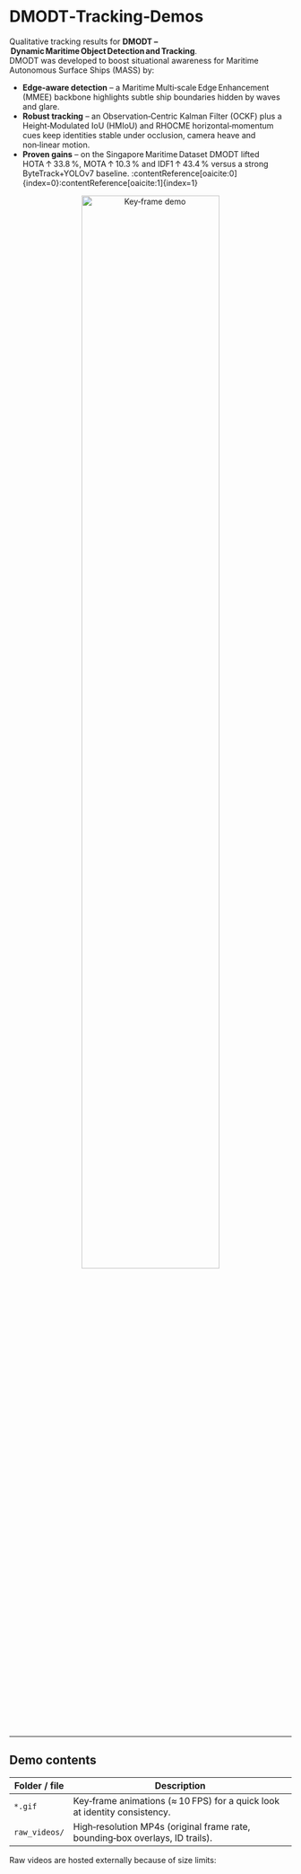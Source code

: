 # DMODT‑Tracking‑Demos

Qualitative tracking results for **DMODT – Dynamic Maritime Object Detection and Tracking**.  
DMODT was developed to boost situational awareness for Maritime Autonomous Surface Ships (MASS) by:

* **Edge‑aware detection** – a Maritime Multi‑scale Edge Enhancement (MMEE) backbone highlights subtle ship boundaries hidden by waves and glare.  
* **Robust tracking** – an Observation‑Centric Kalman Filter (OCKF) plus a Height‑Modulated IoU (HMIoU) and RHOCME horizontal‑momentum cues keep identities stable under occlusion, camera heave and non‑linear motion.  
* **Proven gains** – on the Singapore Maritime Dataset DMODT lifted HOTA ↑ 33.8 %, MOTA ↑ 10.3 % and IDF1 ↑ 43.4 % versus a strong ByteTrack+YOLOv7 baseline. :contentReference[oaicite:0]{index=0}:contentReference[oaicite:1]{index=1}

<div align="center">
  <img src="DMODT_0801.gif" alt="Key‑frame demo" width="70%">
</div>

---

## Demo contents

| Folder / file | Description |
|---------------|-------------|
| `*.gif`       | Key‑frame animations (≈ 10 FPS) for a quick look at identity consistency. |
| `raw_videos/` | High‑resolution MP4s (original frame rate, bounding‑box overlays, ID trails). |

Raw videos are hosted externally because of size limits:

